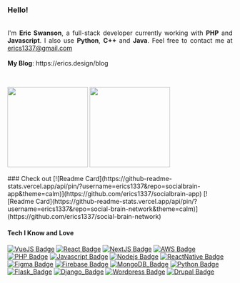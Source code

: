 <!--
<p align="right">The files are IN the computer
<img src="https://github.com/Erics1337/erics1337/blob/main/zoolander.gif?raw=true" height="260px" align="right" alt="The files are IN the computer">
</p>
-->
<h3>Hello!</h3>
<p align="justify" margin="80%"> 
<br>
I'm <strong>Eric Swanson</strong>, a full-stack developer currently working with <strong>PHP</strong> and <strong>Javascript</strong>. I also use <strong>Python</strong>, <strong>C++</strong> and <strong>Java</strong>.
<!-- Also, I'm a freelancer. If you have a need for a mobile application or website, contact me by email:  -->
Feel free to contact me at <a href="erics1337@gmail.com">erics1337@gmail.com</a><br><br>
<strong>My Blog</strong>: https://erics.design/blog <br>
<!--
<strong>
Fun fact</strong>: I started learning how to code while living off-grid 🌲<br> -->
</p>
<br>
<p>
<img src="https://github-readme-stats.vercel.app/api?username=erics1337&count_private=true&show_icons=true&theme=calm&include_all_commits=true" height="180em"/>
<img src="https://github-readme-stats.vercel.app/api/top-langs/?username=erics1337&show_icons=true&layout=compact&cache_seconds=1800&langs_count=8&theme=calm&count_private=true&show_icons=true" height="180em"/>
</p>
### Check out
<!-- [![Readme Card](https://github-readme-stats.vercel.app/api/pin/?username=erics1337&repo=TinyFeetServer&theme=calm)](https://github.com/erics1337/TinyFeetServer) -->
<!-- [![Readme Card](https://github-readme-stats.vercel.app/api/pin/?username=erics1337&repo=Tiny-Feet-Community&theme=calm)](https://github.com/erics1337/Tiny-Feet-Community) --> 
[![Readme Card](https://github-readme-stats.vercel.app/api/pin/?username=erics1337&repo=socialbrain-app&theme=calm)](https://github.com/erics1337/socialbrain-app)
[![Readme Card](https://github-readme-stats.vercel.app/api/pin/?username=erics1337&repo=social-brain-network&theme=calm)](https://github.com/erics1337/social-brain-network)

#### Tech I Know and Love
[![VueJS Badge](https://img.shields.io/badge/-Vue.js-darkgreen?style=for-the-badge&labelColor=black&logo=vue.js&logoColor=green)](https://vuejs.org/)
[![React Badge](https://img.shields.io/badge/-React.js-blue?style=for-the-badge&labelColor=black&logo=react&logoColor=blue)](https://reactjs.org/)
[![NextJS Badge](https://img.shields.io/badge/-NextJS-white?style=for-the-badge&labelColor=black&logo=Next.js&logoColor=white)](https://nextjs.org/) 
[![AWS Badge](https://img.shields.io/badge/-AWS-darkblue?style=for-the-badge&labelColor=orange&logo=amazon-aws&logoColor=darkblue)](https://aws.com/)
[![PHP Badge](https://img.shields.io/badge/-PHP-purple?style=for-the-badge&labelColor=black&logo=PHP&logoColor=purple)](https://www.youtube.com/watch?v=a7_WFUlFS94)
[![Javascript Badge](https://img.shields.io/badge/-Javascript-F0DB4F?style=for-the-badge&labelColor=black&logo=javascript&logoColor=F0DB4F)](https://www.javascript.com/) 
[![Nodejs Badge](https://img.shields.io/badge/-Nodejs-3C873A?style=for-the-badge&labelColor=black&logo=node.js&logoColor=3C873A)](https://nodejs.org/en/about/)
[![ReactNative Badge](https://img.shields.io/badge/-ReactNative-61DBFB?style=for-the-badge&labelColor=black&logo=react&logoColor=61DBFB)](https://reactnative.dev/)
[![Figma Badge](https://img.shields.io/badge/-Figma-lightpurple?style=for-the-badge&labelColor=black&logo=figma&logoColor=lightpurple)](https://www.figma.com/)
[![Firebase Badge](https://img.shields.io/badge/-Firebase-e69514?style=for-the-badge&labelColor=black&logo=firebase&logoColor=ffa500)](https://firebase.google.com/)
[![MongoDB_Badge](https://img.shields.io/badge/-Mongodb-green?style=for-the-badge&labelColor=black&logo=mongodb&logoColor=green)](https://www.mongodb.com/)
[![Python Badge](https://img.shields.io/badge/-Python-yellow?style=for-the-badge&labelColor=blue&logo=python&logoColor=yellow)](https://www.youtube.com/watch?v=x7X9w_GIm1s)
[![Flask_Badge](https://img.shields.io/badge/-Flask-white?style=for-the-badge&labelColor=black&logo=flask&logoColor=white)](https://flask.palletsprojects.com/en/2.1.x/)
[![Django_Badge](https://img.shields.io/badge/-Django-green?style=for-the-badge&labelColor=3C873A&logo=django&logoColor=white)](https://www.djangoproject.com/)
[![Wordpress Badge](https://img.shields.io/badge/-Wordpress-black?style=for-the-badge&labelColor=white&logo=wordpress&logoColor=gray)](https://wordpress.org)
[![Drupal Badge](https://img.shields.io/badge/-Drupal-blue?style=for-the-badge&labelColor=white&logo=drupal&logoColor=blue)](https://www.drupal.org)
